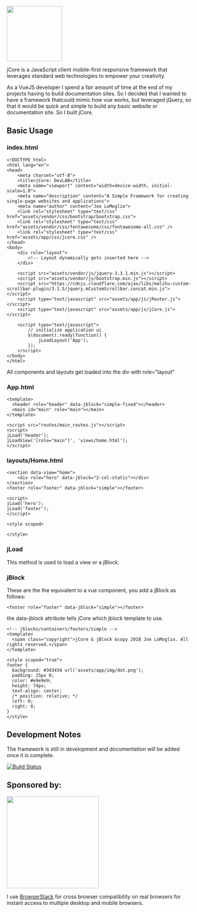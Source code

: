 <img src="jCore_Logo.png" height="150" />

jCore is a JavaScript client mobile-first responsive framework that leverages standard web technologies to empower your creativity.

As a VueJS developer I spend a fair amount of time at the end of my projects having to build documentation sites. So I decided that I wanted to have a framework thatcould mimic how vue works, but leveraged jQuery, so that it would be quick and simple to build any basic website or documentation site. So I built jCore.

## Basic Usage
### index.html
```
<!DOCTYPE html>
<html lang="en">
<head>
    <meta charset="utf-8">
    <title>jCore: DevLAB</title>
    <meta name="viewport" content="width=device-width, initial-scale=1.0">
    <meta name="description" content="A Simple Framework for creating single-page websites and applications">
    <meta name="author" content="Joe LoMoglio">
    <link rel="stylesheet" type="text/css" href="assets/vendor/css/bootstrap/bootstrap.css">
    <link rel="stylesheet" type="text/css" href="assets/vendor/css/fontawesome/css/fontawesome-all.css" />
    <link rel="stylesheet" type="text/css" href="assets/app/css/jcore.css" />
</head>
<body>
    <div role="layout">
        <!-- Layout dynamically gets inserted here -->
    </div>

    <script src="assets/vendor/js/jquery-3.3.1.min.js"></script>
    <script src="assets/vendor/js/bootstrap.min.js"></script>
    <script src="https://cdnjs.cloudflare.com/ajax/libs/malihu-custom-scrollbar-plugin/3.1.5/jquery.mCustomScrollbar.concat.min.js"></script>
    <script type="text/javascript" src="assets/app/js/jRouter.js"></script>
    <script type="text/javascript" src="assets/app/js/jCore.js"></script>

    <script type="text/javascript">
        // initialize application ui
        $(document).ready(function() {
            jLoadLayout('App');
        });
    </script>
</body>
</html>
```
All components and layouts get loaded into the div with role="layout"

### App.html

```
<template>
  <header role="header" data-jblock="simple-fixed"></header>
  <main id="main" role="main"></main>
</template> 

<script src="routes/main_routes.js"></script>
<script>
jLoad('header');
jLoadView('[role="main"]', 'views/home.html');
</script>
```

### layouts/Home.html

```
<section data-view="home">
    <div role="hero" data-jblock="2-col-static"></div>
</section>
<footer role="footer" data-jblock="simple"></footer>

<script>
jLoad('hero');
jLoad('footer');
</script>

<style scoped>

</style>
```
### jLoad 
This method is used to load a view or a jBlock. 

### jBlock

These are the the equivalent to a vue component, you add a jBlock as follows:

```
<footer role="footer" data-jblock="simple"></footer>
```

the data-jblock attribute tells jCore which jblock template to use.


```
<!-- jblocks/containers/footers/simple -->
<template>
  <span class="copyright">jCore & jBlock &copy 2018 Joe LoMoglio. All rights reserved.</span>
</template>

<style scoped="true">
footer {
  background: #343434 url('assets/app/img/dot.png');
  padding: 25px 0;
  color: #e9e9e9;
  height: 74px;
  text-align: center;
  /* position: relative; */
  left: 0;
  right: 0;
}
</style>
```

## Development Notes
The framework is still in development and documentation will be added once it is complete.

[![Build Status][jlomoglio-badge]][jlomoglio-badge-url]


## Sponsored by:
<img src="https://bstacksupport.zendesk.com/attachments/token/NKFfHCZxmMGztqO7sgxUrmP5b/?name=Logo-01.svg" width="250" />

I use <a href="https://www.browserstack.com" target="_blank">BrowserStack</a> for cross browser compatibility on real browsers  for instant access to multiple desktop and mobile browsers.

[jlomoglio-badge]: https://travis-ci.org/angular/quickstart.svg?branch=master
[jlomoglio-badge-url]: https://jlomoglio.github.io/2018/
